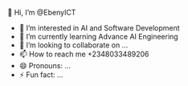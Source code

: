 👋 Hi, I’m @EbenyICT
- 👀 I’m interested in AI and Software Development
- 🌱 I’m currently learning Advance AI Engineering
- 💞️ I’m looking to collaborate on ...
- 📫 How to reach me +2348033489206
- 😄 Pronouns: ...
- ⚡ Fun fact: ...

<!---
EbenyICT/EbenyICT is a ✨ special ✨ repository because its `README.md` (this file) appears on your GitHub profile.
You can click the Preview link to take a look at your changes.
--->
